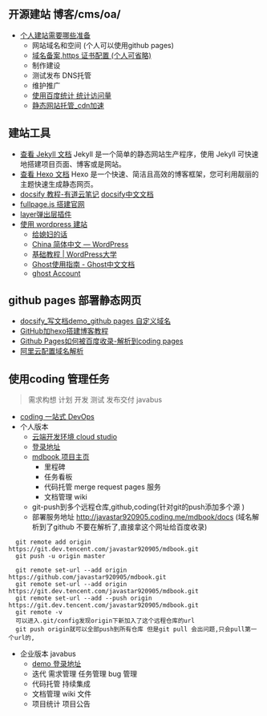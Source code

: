 ## 开源建站 博客/cms/oa/
* [个人建站需要哪些准备](http://note.youdao.com/noteshare?id=bd97285d480a32c2f13487109bc36101&sub=3753245B841A47E8B1C6C56BDA739FCF)
    * 网站域名和空间 (个人可以使用github pages)
    * [域名备案,https 证书配置 (个人可省略)](http://note.youdao.com/noteshare?id=b8f2f42cc9fe9d8fe5dfe12bf2664692&sub=9B2A090066E945C691CC7B37F57190E3)
    * 制作建设
    * 测试发布 DNS托管
    * 维护推广
    * [使用百度统计 统计访问量](https://tongji.baidu.com/web/24646268/overview/index?siteId=11315684)
    * [静态网站托管_cdn加速](http://note.youdao.com/noteshare?id=9d88babb53038493e87abf99fa65afc1&sub=BF71AB91CD544364BF0FD69A79FF3F0E)

## 建站工具
* [查看 Jekyll 文档](https://jekyllrb.com/) Jekyll 是一个简单的静态网站生产程序，使用 Jekyll 可快速地搭建项目页面、博客或是网站。
* [查看 Hexo 文档](https://hexo.io/zh-cn/) Hexo 是一个快速、简洁且高效的博客框架，您可利用靓丽的主题快速生成静态网页。
* [docsify 教程-有道云笔记](http://note.youdao.com/noteshare?id=b0ca41d567d3fb5eed648125119b3ad1&sub=DFBFB1BBA9A342FEB3F37F5D3FCCF185)  [docsify中文文档](https://docsify.js.org/#/zh-cn/quickstart)
* [fullpage.js 搭建官网](http://note.youdao.com/noteshare?id=391e00311724a9cda3548a87c23fa35b&sub=B85279C173114D698ED101F42C366F61)
* [layer弹出层插件](http://note.youdao.com/noteshare?id=1c2dad6ed53d889b137440ccee4b7434&sub=F40F7338C149484D9E5EB96C53986FFE)
* [使用 wordpress 建站 ](http://note.youdao.com/noteshare?id=9006452e0e69a4046488153996086a29)
   * <A HREF="https://rawgit.com/javastar920905/i/master/love/you.html#1">给媳妇的话</A>
   * <A HREF="https://cn.wordpress.org/">China 简体中文 — WordPress</A>
   * <A HREF="https://www.wpdaxue.com/tutorials/tips/">基础教程 | WordPress大学</A>
   * <A HREF="http://docs.ghostchina.com/zh/">Ghost使用指南 - Ghost中文文档</A>
   * <A HREF="https://my.ghost.org/account">ghost Account</A>

## github pages 部署静态网页
* [docsify_写文档demo_github pages 自定义域名](http://note.youdao.com/noteshare?id=b0ca41d567d3fb5eed648125119b3ad1&sub=DFBFB1BBA9A342FEB3F37F5D3FCCF185)
* [GitHub加hexo搭建博客教程](http://note.youdao.com/noteshare?id=b47437906e1e2e44c794113c0eca7843&sub=BE762853AFDE458A963FD6D25B4ABB39)
* [Github Pages如何被百度收录-解析到coding pages](http://note.youdao.com/noteshare?id=3e252ad6a1535939e4d559844c84c77e&sub=8A566630E77242909E30ABA05D090BC1)
* [阿里云配置域名解析](https://free.aliyun.com/)

## 使用coding 管理任务
> 需求构想 计划 开发 测试 发布交付 javabus

* [coding 一站式 DevOps](https://coding.net/)
* 个人版本
    * [云端开发环境 cloud studio](https://studio.dev.tencent.com/ws/blkpze)
    * [登录地址](https://dev.tencent.com/user)
    * [mdbook 项目主页](https://dev.tencent.com/u/javastar920905/p/mdbook)
        * 里程碑
        * 任务看板
        * 代码托管  merge request pages 服务
        * 文档管理 wiki 
    * git-push到多个远程仓库,github,coding(针对git的push添加多个源 )
    * 部署服务地址 http://javastar920905.coding.me/mdbook/docs (域名解析到了github 不要在解析了,直接拿这个网址给百度收录)
```
  git remote add origin https://git.dev.tencent.com/javastar920905/mdbook.git
  git push -u origin master
    
  git remote set-url --add origin https://github.com/javastar920905/mdbook.git 
  git remote set-url --add origin https://git.dev.tencent.com/javastar920905/mdbook.git
  git remote set-url --add --push origin https://git.dev.tencent.com/javastar920905/mdbook.git
  git remote -v
  可以进入.git/config发现origin下新加入了这个远程仓库的url
  git push origin就可以全部push到所有仓库 但是git pull 会出问题,只会pull第一个url的,
```
        
* 企业版本 javabus 
    * [demo 登录地址](https://javabus.coding.net)
    * 迭代  需求管理 任务管理  bug 管理  
    * 代码托管  持续集成 
    * 文档管理 wiki  文件 
    * 项目统计  项目公告 